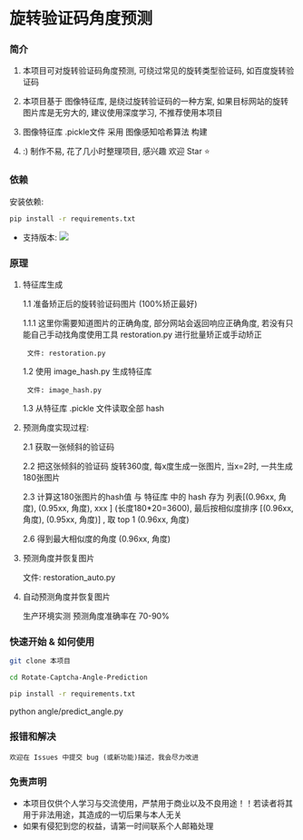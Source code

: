 旋转验证码角度预测
=======

### 简介

1. 本项目可对旋转验证码角度预测, 可绕过常见的旋转类型验证码, 如百度旋转验证码

2. 本项目基于 图像特征库, 是绕过旋转验证码的一种方案, 如果目标网站的旋转图片库是无穷大的, 建议使用深度学习, 不推荐使用本项目

3. 图像特征库 .pickle文件 采用 图像感知哈希算法 构建

4. :) 制作不易, 花了几小时整理项目, 感兴趣  欢迎 Star ⭐

### 依赖

安装依赖: 
```bash
pip install -r requirements.txt
```

* 支持版本: ![](https://img.shields.io/badge/Python-3.6+-blue.svg)

### 原理



1. 特征库生成

    1.1 准备矫正后的旋转验证码图片 (100%矫正最好)

    1.1.1 这里你需要知道图片的正确角度, 部分网站会返回响应正确角度, 若没有只能自己手动找角度使用工具 restoration.py  进行批量矫正或手动矫正

        文件: restoration.py


    1.2 使用 image_hash.py 生成特征库

        文件: image_hash.py

    1.3 从特征库 .pickle 文件读取全部 hash


2. 预测角度实现过程:

    2.1 获取一张倾斜的验证码

    2.2 把这张倾斜的验证码 旋转360度, 每x度生成一张图片, 当x=2时, 一共生成180张图片

    2.3 计算这180张图片的hash值 与 特征库 中的 hash 存为 列表[(0.96xx, 角度), (0.95xx, 角度), xxx ]  (长度180*20=3600),
        最后按相似度排序 [(0.96xx, 角度), (0.95xx, 角度)]  , 取 top 1 (0.96xx, 角度)

    2.6 得到最大相似度的角度 (0.96xx, 角度)

3. 预测角度并恢复图片

    文件: restoration_auto.py

4. 自动预测角度并恢复图片

    生产环境实测 预测角度准确率在 70-90%


### 快速开始 & 如何使用
```bash
git clone 本项目
```

```bash
cd Rotate-Captcha-Angle-Prediction
```

```bash
pip install -r requirements.txt
```

python angle/predict_angle.py


### 报错和解决

    欢迎在 Issues 中提交 bug (或新功能)描述，我会尽力改进


### 免责声明
* 本项目仅供个人学习与交流使用，严禁用于商业以及不良用途！！若读者将其用于非法用途，其造成的一切后果与本人无关
* 如果有侵犯到您的权益，请第一时间联系个人邮箱处理
